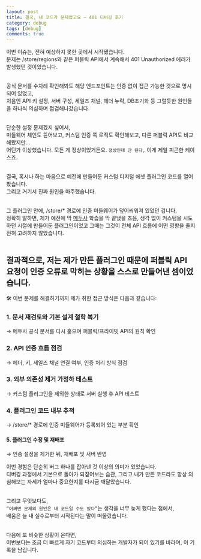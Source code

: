 ```yaml
---
layout: post
title: 결국, 내 코드가 문제였고요 – 401 디버깅 후기
category: debug
tags: [debug]
comments: true
---
```


<!-- @format -->

이번 이슈는, 전혀 예상하지 못한 곳에서 시작됐습니다.<br/>
문제는 /store/regions와 같은 퍼블릭 API에서 계속해서 401 Unauthorized 에러가 발생했던 것이었습니다.<br/><br/>

공식 문서를 수차례 확인해봐도 해당 엔드포인트는 인증 없이 접근 가능한 것으로 명시되어 있었고,<br/>
처음엔 API 키 설정, 서버 구성, 세일즈 채널, 헤더 누락, DB초기화 등 그럴듯한 원인들을 하나씩 의심하며 점검해나갔습니다.<br/><br/>

단순한 설정 문제겠지 싶어서,<br/>
미들웨어 체인도 뜯어보고, 커스텀 인증 쪽 로직도 확인해보고, 다른 퍼블릭 API도 비교해봤지만…<br/>
어딘가 이상했습니다. 모든 게 정상이었거든요. `정상인데 안 된다,` 이게 제일 피곤한 케이스죠.<br/><br/>

결국, 혹시나 하는 마음으로 예전에 만들어둔 커스텀 디지털 에셋 플러그인 코드를 열어봤습니다.<br/>
그리고 거기서 진짜 원인을 마주했습니다.<br/><br/>

그 플러그인 안에, /store/\* 경로에 인증 미들웨어가 덮어씌워져 있었던 겁니다.<br/>
정확히 말하면, 제가 예전에 막 [메두사](https://medusajs.com/) 학습을 막 끝냈을 즈음, 생각 없이 커스텀을 시도하던 시절에 만들어둔 플러그인이었고
그때는 그것이 전체 API 흐름에 어떤 영향을 줄지 전혀 고려하지 않았습니다.<br/><br/>

## 결과적으로, 저는 제가 만든 플러그인 때문에 퍼블릭 API 요청이 인증 오류로 막히는 상황을 스스로 만들어낸 셈이었습니다.<br/>

🛠 이번 문제를 해결하기까지 제가 취한 접근 방식은 다음과 같습니다:<br/>

### 1. 문서 재검토와 기본 설계 철학 복기

→ 메두사 공식 문서를 다시 훑으며 퍼블릭/프라이빗 API의 원칙 확인

### 2. API 인증 흐름 점검

→ 헤더, 키, 세일즈 채널 연결 여부, 인증 처리 방식 점검

### 3. 외부 의존성 제거 가정하 테스트

→ 커스텀 플러그인을 제외한 상태로 서버 실행 후 API 테스트

### 4. 플러그인 코드 내부 추적

→ /store/\* 경로에 인증 미들웨어가 등록되어 있는 부분 확인

#### 5. 플러그인 수정 및 재배포

→ 인증 설정을 제거한 뒤, 재배포 및 서버 반영 <br/>

이번 경험은 단순히 버그 하나를 잡아낸 것 이상의 의미가 있었습니다.<br/>
디버깅 과정에서 기본으로 돌아가 되짚어보는 습관, 그리고 내가 만든 코드라도 항상 의심해보는 자세가 얼마나 중요한지를 다시금 깨달았습니다.<br/><br/>

그리고 무엇보다도,<br/>
`“어쩌면 문제의 원인은 내 코드일 수도 있다”`는 생각을 너무 늦게 했다는 점에서,<br/>
배움은 늘 내 실수로부터 시작된다는 말이 떠올랐습니다.<br/><br/>

다음에 또 비슷한 상황이 온다면,<br/>
이번보다는 조금 더 빠르게 자기 코드부터 의심하는 개발자가 되어 있기를 바라며, 이 기록을 남깁니다.
